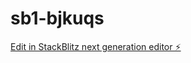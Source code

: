 # sb1-bjkuqs

[Edit in StackBlitz next generation editor ⚡️](https://stackblitz.com/~/github.com/restorationglazing/sb1-bjkuqs)